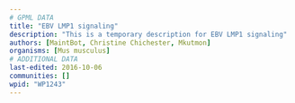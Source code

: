 ```yaml
---
# GPML DATA
title: "EBV LMP1 signaling"
description: "This is a temporary description for EBV LMP1 signaling"
authors: [MaintBot, Christine Chichester, Mkutmon]
organisms: [Mus musculus]
# ADDITIONAL DATA
last-edited: 2016-10-06
communities: []
wpid: "WP1243"
---
```

